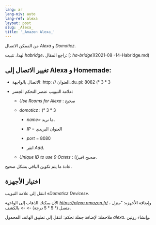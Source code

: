 ```yaml
---
lang: ar
lang-niv: auto
lang-ref: alexa
layout: post
slug: _Alexa_
title: '_Amazon Alexa_'
---
```


من الممكن الاتصال _Alexa_ و _Domoticz_.

لهذا، تثبيت _habridge_، راجع المقال:
[: _ha-bridge_](2021-08 -14-Habridge.md)


## تغيير الاتصال إلى Alexa و Homemade:
- الاتصال بالواجهة: http: // العنوان_du_pi: 8082 (° 3 ° 3


- علامة التبويب عنصر التحكم الجسر:


  - _Use Rooms for Alexa_ : صحيح


  - _domoticz_ : (° 3 ° 3


    - _name=_ ما نريد.


    - _IP_ = العنوان البريدي


    - _port_ = 8080


    - انقر _Add_.


  - _Unique ID to use 9 Octets_ : صحيح (_فيرا_).


    
عادة ما يتم تكوين الباقي بشكل صحيح.

## اختيار الأجهزة
انتقل إلى علامة التبويب _«Domoticz Devices»_.

الآن يمكنك الذهاب إلى الواجهة _https://alexa.amazon.fr/_ ، وإضافة الأجهزة:
"منزل متصل (° 5 ° 5 درجة) -> -> بالكشف.

ملاحظة: لإضافة جملة تحكم:
انتقل إلى تطبيق الهاتف المحمول _alexa_، وإنشاء روتين.



